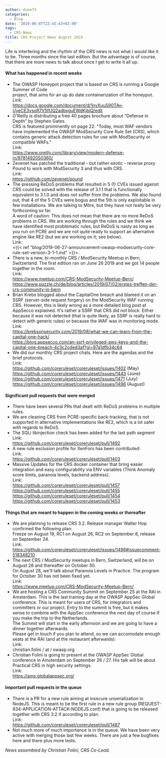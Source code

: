 ```yaml
---
author: dune73
categories:
  - Blog
date: '2019-08-07T22:45:43+02:00'
tags:
  - CRS-News
title: CRS Project News August 2019
---
```



Life is interfering and the rhythm of the CRS news is not what I would like it to be. Three months since the last edition. But the advantage is of course, that there are more news to talk about once I get to write it all up.

#### What has happened in recent weeks

- The OWASP Honeypot project that is based on CRS is running a Google Summer of Code  
    project, that aims for an up do date containerization of the honeypot.  
    Link:  
    <https://docs.google.com/document/d/1nyXuuS90TAy-UyeCE3vsoR7V5fUQ2adbxguEWdKjbiQ/edit>
- O'Reilly is distributing a free 40 pages brochure about "Defense in Depth" by Stephen Gates.  
    CRS is featured prominently on page 22: "Today, most WAF vendors have implemented the OWASP ModSecurity Core Rule Set (CRS), which contains generic attack detection rules for use with ModSecurity or compatible WAFs."  
    Link:  
    <https://www.oreilly.com/library/view/modern-defense-in/9781492050360/>
- Zevenet has patched the traditional - but rather exotic - reverse proxy Pound to work with ModSecurity 3 and thus with CRS.  
    Link:  
    <https://github.com/zevenet/pound>
- The pressing ReDoS problems that resulted in 5 (!) CVEs issued against CRS could be solved with the release of 3.1.1 that is functionally equivalent to 3.1.0 and does not suffer from the problems. We also found out, that 4 of the 5 CVEs were bogus and the 5th is only exploitable in few installations. We are talking to Mitre, but they have not really be very forthcoming so far.  
    A word of caution: This does not mean that there are no more ReDoS problems in CRS. We are working through the rules and we think we have identified most problematic rules, but ReDoS is nasty as long as you run on PCRE and we are not quite ready to support an alternative engine like RE2 (but we are working on it; see below).  
    Link:  
    <{{< ref "blog/2019-06-27-announcement-owasp-modsecurity-core-rule-set-version-3-1-1.md" >}}>.
- There is a new, bi-monthly CRS / ModSecurity Meetup in Bern, Switzerland. The first edition ran on June 26 2019 and we got 14 people together in the room.  
    Link:  
    <https://www.meetup.com/CRS-ModSecurity-Meetup-Bern/>  
    <https://www.puzzle.ch/de/blog/articles/2019/07/02/erstes-treffen-der-crs-community-in-bern>
- Brian Krebs blogged about the CapitalOne breach and blamed it on an SSRF (server-side request forgery) on the ModSecurity WAF running CRS. However, this is likely wrong as a more detailed blog post at AppSecco explained. It's rather a SSRF that CRS did not block. Either because it was not detected (that is quite likely, as SSRF is really hard to detect with generic rules) or because the WAF was in monitoring mode.  
    Link:  
    <https://krebsonsecurity.com/2019/08/what-we-can-learn-from-the-capital-one-hack/>  
    <https://blog.appsecco.com/an-ssrf-privileged-aws-keys-and-the-capital-one-breach-4c3c2cded3af?gi=97a1dfb34c64>
- We did our monthly CRS project chats. Here are the agendas and the brief protocols.  
     Link:  
     <https://github.com/coreruleset/coreruleset/issues/1402> (May)  
     <https://github.com/coreruleset/coreruleset/issues/1443> (June)  
     <https://github.com/coreruleset/coreruleset/issues/1471> (July)  
     <https://github.com/coreruleset/coreruleset/issues/1496> (August)

#### Significant pull requests that were merged

- There have been several PRs that dealt with ReDoS problems in multiple rules.
- We are cleaning CRS from PCRE-specific back-tracking, that is not supported in alternative implementations like RE2, which is a lot safer with regards to ReDoS.
- The SQLi libinjection check has been added for the last path segment  
    Link:  
    <https://github.com/coreruleset/coreruleset/pull/1492>
- A new rule exclusion profile for XenForo has been contributed:  
    Link:  
    <https://github.com/coreruleset/coreruleset/pull/1403>
- Massive Updates for the CRS docker container that bring easier integration and easy configurability via ENV variables (Think Anomaly score limits, paranoia levels, backend address).  
    Link:  
    <https://github.com/coreruleset/coreruleset/pull/1457>  
    <https://github.com/coreruleset/coreruleset/pull/1455>  
    <https://github.com/coreruleset/coreruleset/pull/1454>  
    <https://github.com/coreruleset/coreruleset/pull/1453>

#### Things that are meant to happen in the coming weeks or thereafter

- We are planning to release CRS 3.2. Release manager Walter Hop confirmed the following plan:  
    Freeze on August 19, RC1 on August 26, RC2 on September 8, release on September 24.  
    Link:   
    <https://github.com/coreruleset/coreruleset/issues/1496#issuecomment-518348210>
- The next CRS / ModSecurity meetups in Bern, Switzerland, will be on August 28 and thereafter on October 30.  
    On August 28, we'll talk about Paranoia Levels in Practice. The program for October 30 has not been fixed yet.  
    Link:  
    <https://www.meetup.com/CRS-ModSecurity-Meetup-Bern/>
- We are hosting a CRS Community Summit on September 25 at the RAI in Amsterdam. This is the last training day at the OWASP AppSec Global conference. This is meant for users of CRS, for integrators and committers or our project. Entry to the summit is free, but it makes sense to combine with the AppSec conference the next day of course if you make the trip to the Netherlands.  
    The Summit will start in the early afternoon and we are going to have a dinner together afterwards.  
    Please get in touch if you plan to attend, so we can accomodate enough seats at the RAI (and at the restaurant afterwards):  
    Link:  
    christian.folini / at / owasp.org
- Christian Folini is going to present at the OWASP AppSec Global conference in Amsterdam on September 26 / 27. His talk will be about Practical CRS in high security settings.  
    Link:  
    <https://ams.globalappsec.org/>

#### Important pull requests in the queue

- There is a PR for a new rule aiming at insecure unserialization in NodeJS. This is meant to be the first rule in a new rule group (REQUEST-934-APPLICATION-ATTACK-NODEJS.conf) that is going to be released together with CRS 3.2 if according to plan.  
    Link:  
    <https://github.com/coreruleset/coreruleset/pull/1487>
- Not much more of much importance is in the queue. We have been very active with merging those last few weeks. There are just a few bugfixes here and there plus more tests.

*News assembled by Christian Folini, CRS Co-Lead.*
